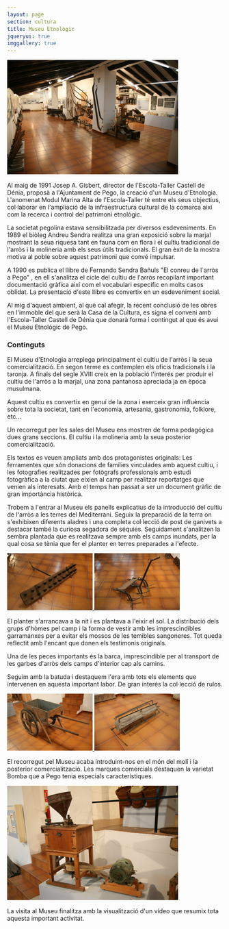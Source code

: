 ```yaml
---
layout: page
section: cultura
title: Museu Etnològic
jqueryui: true
imggallery: true
---
```

<div id="vista-general">
    <a href="/images/cultura/etnologic/vistaGeneral.png" rel="img-gal" title="Vista general del museu etnològic">
        <img src="/images/cultura/etnologic/vistaGeneral_thumb.png" alt="Vista general del museu etnologic" />
    </a>
</div>

Al maig de 1991 Josep A. Gisbert, director de l'Escola-Taller Castell de Dénia, proposà a l'Ajuntament de Pego, la creació d'un Museu d'Etnologia. L'anomenat Modul Marina Alta de l'Escola-Taller té entre els seus objectius, col·laborar en l'ampliació de la infraestructura cultural de la comarca així com la recerca i control del patrimoni etnològic.

La societat pegolina estava sensibilitzada per diversos esdeveniments. En 1989 el biòleg Andreu Sendra realitza una gran exposició sobre la marjal mostrant la seua riquesa tant en fauna com en flora i el cultiu tradicional de l'arròs i la molineria amb els seus útils tradicionals. El gran èxit de la mostra motiva al poble sobre aquest patrimoni que convé impulsar.

A 1990 es publica el llibre de Fernando Sendra Bañuls "El conreu de l´arròs a Pego" , en ell s'analitza el cicle del cultiu de l'arròs recopilant important documentació gràfica així com el vocabulari específic en molts casos oblidat. La presentació d'este llibre es convertix en un esdeveniment social.

Al mig d'aquest ambient, al què cal afegir, la recent conclusió de les obres en l'immoble del que serà la Casa de la Cultura, es signa el conveni amb l'Escola-Taller Castell de Dénia que donarà forma i contingut al que és avui el Museu Etnológic de Pego.

### Continguts

El Museu d'Etnologia arreplega principalment el cultiu de l'arròs i la seua comercialització. En segon terme es contemplen els oficis tradicionals i la taronja. A finals del segle XVIII creix en la població l'interés per produir el cultiu de l'arròs a la marjal, una zona pantanosa apreciada ja en època musulmana.

Aquest cultiu es convertix en genuí de la zona i exerceix gran influència sobre tota la societat, tant en l'economia, artesania, gastronomia, folklore, etc...

Un recorregut per les sales del Museu ens mostren de forma pedagógica dues grans seccions. El cultiu i la molineria amb la seua posterior comercialització.

Els textos es veuen ampliats amb dos protagonistes originals: Les ferramentes que són donacions de famílies vinculades amb aquest cultiu, i les fotografies realitzades per fotògrafs professionals amb estudi fotogràfica a la ciutat que eixien al camp per realitzar reportatges que venien als interesats. Amb el temps han passat a ser un document gràfic de gran importància històrica.

Trobem a l'entrar al Museu els panells explicatius de la introducció del cultiu de l'arròs a les terres del Mediterrani. Seguix la preparació de la terra on s'exhibixen diferents aladres i una completa col·lecció de post de ganivets a destacar també la curiosa segadora de séquies. Seguidament s'analitzen la sembra plantada que es realitzava sempre amb els camps inundats, per la qual cosa se tènia que fer el planter en terres preparades a l'efecte.

<div class="museu-img-cont">
    <a href="/images/cultura/etnologic/util01.png" rel="img-gal" title="Post de ganivets. Tabla de fusta amb ganivets per a rasurar la terra superficialment amb traccio animal">
        <img src="/images/cultura/etnologic/util01_thumb.png" alt="Post de ganivets. Tabla de fusta amb ganivets per a rasurar la terra superficialment amb traccio animal." />
    </a>
    <a href="/images/cultura/etnologic/util02.png" rel="img-gal" title="Xeruga, ferramenta per a treballar la terra mes profundament amb traccio animal.">
        <img src="/images/cultura/etnologic/util02_thumb.png" alt="Xeruga, ferramenta per a treballar la terra mes profundament amb traccio animal." />
    </a>
</div>


El planter s'arrancava a la nit i es plantava a l'eixir el sol. La distribució dels grups d'hòmes pel camp i la forma de vestir amb les imprescindibles garramanxes per a evitar els mossos de les temibles sangoneres. Tot queda reflectit amb l'encant que donen els testimonis originals.

Una de les peces importants és la barca, imprescindible per al transport de les garbes d'arròs dels camps d'interior cap als camins.

Seguim amb la batuda i destaquem l'era amb tots els elements que intervenen en aquesta important labor. De gran interés la col·lecció de rulos.

<div class="museu-img-cont">
    <a href="/images/cultura/etnologic/util03.png" rel="img-gal" title="Carreto, Carro de fusta per a transportar l'arros trillat en l'era.">
        <img src="/images/cultura/etnologic/util03_thumb.png" alt="Carreto, Carro de fusta per a transportar l'arros trillat en l'era." />
    </a>
    <a href="/images/cultura/etnologic/util04.png" rel="img-gal" title="Trompellot de pales, rulo de fusta amb pales de ferro per a la trilla de l'arros en l'era.">
        <img src="/images/cultura/etnologic/util04_thumb.png" alt="Trompellot de pales, rulo de fusta amb pales de ferro per a la trilla de l'arros en l'era." />
    </a>
</div>

El recorregut pel Museu acaba introduint-nos en el món del molí i la posterior comercialització. Les marques comercials destaquen la varietat Bomba que a Pego tenia especials característiques.

<div class="museu-img-cont">
    <a href="/images/cultura/etnologic/util05.png" rel="img-gal" title="Moli de prova, moli xicotet per a comprovar la qualitat de l'arros en el moli amb xicotetes quantitats.">
        <img src="/images/cultura/etnologic/util05_thumb.png" alt="Moli de prova, moli xicotet per a comprovar la qualitat de l'arros en el moli amb xicotetes quantitats." />
    </a>
</div>

La visita al Museu finalitza amb la visualització d'un vídeo que resumix tota aquesta important activitat.